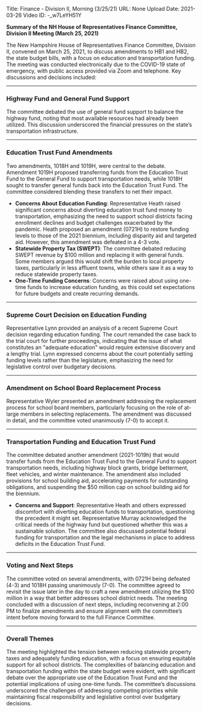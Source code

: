 Title: Finance - Division II, Morning (3/25/21)
URL: None
Upload Date: 2021-03-26
Video ID: -_w7LeYH51Y

**Summary of the NH House of Representatives Finance Committee, Division II Meeting (March 25, 2021)**

The New Hampshire House of Representatives Finance Committee, Division II, convened on March 25, 2021, to discuss amendments to HB1 and HB2, the state budget bills, with a focus on education and transportation funding. The meeting was conducted electronically due to the COVID-19 state of emergency, with public access provided via Zoom and telephone. Key discussions and decisions included:

---

### **Highway Fund and General Fund Support**
The committee debated the use of general fund support to balance the highway fund, noting that most available resources had already been utilized. This discussion underscored the financial pressures on the state’s transportation infrastructure.

---

### **Education Trust Fund Amendments**
Two amendments, 1018H and 1019H, were central to the debate. Amendment 1019H proposed transferring funds from the Education Trust Fund to the General Fund to support transportation needs, while 1018H sought to transfer general funds back into the Education Trust Fund. The committee considered blending these transfers to net their impact.

- **Concerns About Education Funding**: Representative Heath raised significant concerns about diverting education trust fund money to transportation, emphasizing the need to support school districts facing enrollment declines and budget challenges exacerbated by the pandemic. Heath proposed an amendment (0721H) to restore funding levels to those of the 2021 biennium, including disparity aid and targeted aid. However, this amendment was defeated in a 4-3 vote.
- **Statewide Property Tax (SWEPT)**: The committee debated reducing SWEPT revenue by $100 million and replacing it with general funds. Some members argued this would shift the burden to local property taxes, particularly in less affluent towns, while others saw it as a way to reduce statewide property taxes.
- **One-Time Funding Concerns**: Concerns were raised about using one-time funds to increase education funding, as this could set expectations for future budgets and create recurring demands.

---

### **Supreme Court Decision on Education Funding**
Representative Lynn provided an analysis of a recent Supreme Court decision regarding education funding. The court remanded the case back to the trial court for further proceedings, indicating that the issue of what constitutes an "adequate education" would require extensive discovery and a lengthy trial. Lynn expressed concerns about the court potentially setting funding levels rather than the legislature, emphasizing the need for legislative control over budgetary decisions.

---

### **Amendment on School Board Replacement Process**
Representative Wyler presented an amendment addressing the replacement process for school board members, particularly focusing on the role of at-large members in selecting replacements. The amendment was discussed in detail, and the committee voted unanimously (7-0) to accept it.

---

### **Transportation Funding and Education Trust Fund**
The committee debated another amendment (2021-1019h) that would transfer funds from the Education Trust Fund to the General Fund to support transportation needs, including highway block grants, bridge betterment, fleet vehicles, and winter maintenance. The amendment also included provisions for school building aid, accelerating payments for outstanding obligations, and suspending the $50 million cap on school building aid for the biennium.

- **Concerns and Support**: Representative Heath and others expressed discomfort with diverting education funds to transportation, questioning the precedent it might set. Representative Murray acknowledged the critical needs of the highway fund but questioned whether this was a sustainable solution. The committee also discussed potential federal funding for transportation and the legal mechanisms in place to address deficits in the Education Trust Fund.

---

### **Voting and Next Steps**
The committee voted on several amendments, with 0721H being defeated (4-3) and 1018H passing unanimously (7-0). The committee agreed to revisit the issue later in the day to craft a new amendment utilizing the $100 million in a way that better addresses school district needs. The meeting concluded with a discussion of next steps, including reconvening at 2:00 PM to finalize amendments and ensure alignment with the committee’s intent before moving forward to the full Finance Committee.

---

### **Overall Themes**
The meeting highlighted the tension between reducing statewide property taxes and adequately funding education, with a focus on ensuring equitable support for all school districts. The complexities of balancing education and transportation funding within the state budget were evident, with significant debate over the appropriate use of the Education Trust Fund and the potential implications of using one-time funds. The committee’s discussions underscored the challenges of addressing competing priorities while maintaining fiscal responsibility and legislative control over budgetary decisions.